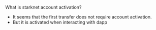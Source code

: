 What is starknet account activation?
- It seems that the first transfer does not require account activation.
- But it is activated when interacting with dapp
